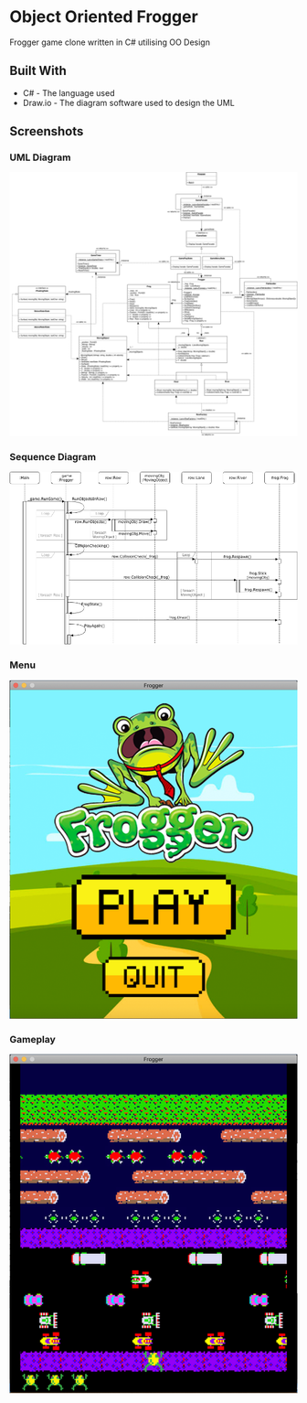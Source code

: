 # Object Oriented Frogger
Frogger game clone written in C# utilising OO Design

## Built With
- C# - The language used
- Draw.io - The diagram software used to design the UML

## Screenshots

### UML Diagram
![Screenshot](Resources/images/uml-diagram.png)

### Sequence Diagram
![Screenshot](Resources/images/sequence-diagram.png)

### Menu
![Screenshot](Resources/images/main-menu.png)

### Gameplay
![Screenshot](Resources/images/gameplay.png)
